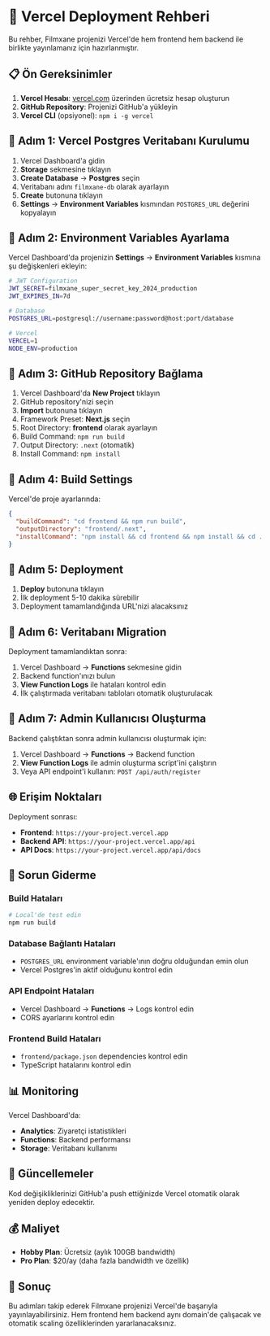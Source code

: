 # 🚀 Vercel Deployment Rehberi

Bu rehber, Filmxane projenizi Vercel'de hem frontend hem backend ile birlikte yayınlamanız için hazırlanmıştır.

## 📋 Ön Gereksinimler

1. **Vercel Hesabı**: [vercel.com](https://vercel.com) üzerinden ücretsiz hesap oluşturun
2. **GitHub Repository**: Projenizi GitHub'a yükleyin
3. **Vercel CLI** (opsiyonel): `npm i -g vercel`

## 🔧 Adım 1: Vercel Postgres Veritabanı Kurulumu

1. Vercel Dashboard'a gidin
2. **Storage** sekmesine tıklayın
3. **Create Database** → **Postgres** seçin
4. Veritabanı adını `filmxane-db` olarak ayarlayın
5. **Create** butonuna tıklayın
6. **Settings** → **Environment Variables** kısmından `POSTGRES_URL` değerini kopyalayın

## 🔧 Adım 2: Environment Variables Ayarlama

Vercel Dashboard'da projenizin **Settings** → **Environment Variables** kısmına şu değişkenleri ekleyin:

```bash
# JWT Configuration
JWT_SECRET=filmxane_super_secret_key_2024_production
JWT_EXPIRES_IN=7d

# Database
POSTGRES_URL=postgresql://username:password@host:port/database

# Vercel
VERCEL=1
NODE_ENV=production
```

## 🔧 Adım 3: GitHub Repository Bağlama

1. Vercel Dashboard'da **New Project** tıklayın
2. GitHub repository'nizi seçin
3. **Import** butonuna tıklayın
4. Framework Preset: **Next.js** seçin
5. Root Directory: **frontend** olarak ayarlayın
6. Build Command: `npm run build`
7. Output Directory: `.next` (otomatik)
8. Install Command: `npm install`

## 🔧 Adım 4: Build Settings

Vercel'de proje ayarlarında:

```json
{
  "buildCommand": "cd frontend && npm run build",
  "outputDirectory": "frontend/.next",
  "installCommand": "npm install && cd frontend && npm install && cd ../backend && npm install"
}
```

## 🔧 Adım 5: Deployment

1. **Deploy** butonuna tıklayın
2. İlk deployment 5-10 dakika sürebilir
3. Deployment tamamlandığında URL'nizi alacaksınız

## 🔧 Adım 6: Veritabanı Migration

Deployment tamamlandıktan sonra:

1. Vercel Dashboard → **Functions** sekmesine gidin
2. Backend function'ınızı bulun
3. **View Function Logs** ile hataları kontrol edin
4. İlk çalıştırmada veritabanı tabloları otomatik oluşturulacak

## 🔧 Adım 7: Admin Kullanıcısı Oluşturma

Backend çalıştıktan sonra admin kullanıcısı oluşturmak için:

1. Vercel Dashboard → **Functions** → Backend function
2. **View Function Logs** ile admin oluşturma script'ini çalıştırın
3. Veya API endpoint'i kullanın: `POST /api/auth/register`

## 🌐 Erişim Noktaları

Deployment sonrası:
- **Frontend**: `https://your-project.vercel.app`
- **Backend API**: `https://your-project.vercel.app/api`
- **API Docs**: `https://your-project.vercel.app/api/docs`

## 🔧 Sorun Giderme

### Build Hataları
```bash
# Local'de test edin
npm run build
```

### Database Bağlantı Hataları
- `POSTGRES_URL` environment variable'ının doğru olduğundan emin olun
- Vercel Postgres'in aktif olduğunu kontrol edin

### API Endpoint Hataları
- Vercel Dashboard → **Functions** → Logs kontrol edin
- CORS ayarlarını kontrol edin

### Frontend Build Hataları
- `frontend/package.json` dependencies kontrol edin
- TypeScript hatalarını kontrol edin

## 📊 Monitoring

Vercel Dashboard'da:
- **Analytics**: Ziyaretçi istatistikleri
- **Functions**: Backend performansı
- **Storage**: Veritabanı kullanımı

## 🔄 Güncellemeler

Kod değişikliklerinizi GitHub'a push ettiğinizde Vercel otomatik olarak yeniden deploy edecektir.

## 💰 Maliyet

- **Hobby Plan**: Ücretsiz (aylık 100GB bandwidth)
- **Pro Plan**: $20/ay (daha fazla bandwidth ve özellik)

## 🎯 Sonuç

Bu adımları takip ederek Filmxane projenizi Vercel'de başarıyla yayınlayabilirsiniz. Hem frontend hem backend aynı domain'de çalışacak ve otomatik scaling özelliklerinden yararlanacaksınız.
